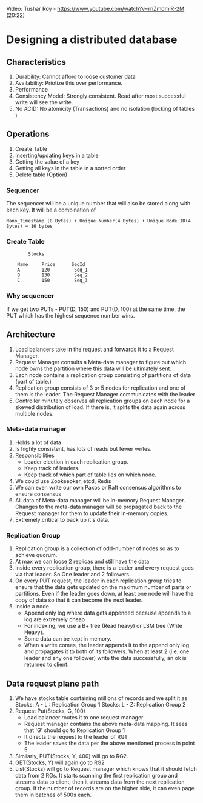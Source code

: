 Video: Tushar Roy - https://www.youtube.com/watch?v=rnZmdmlR-2M (20:22)
# Designing a distributed database

## Characteristics

1. Durability: Cannot afford to loose customer data
2. Availability: Priotize this over performance.
3. Performance
4. Consistency Model: Strongly consistent. Read after most successful write will see the write. 
5. No ACID: No atomicity (Transactions) and no isolation (locking of tables )

## Operations
1. Create Table
2. Inserting/updating keys in a table
3. Getting the value of a key
4. Getting all keys in the table in a sorted order
5. Delete table (Option)
### Sequencer
The sequencer will be a unique number that will also be stored along with each key. It will be a combination of

    Nano_Timestamp (8 Bytes) + Unique Number(4 Bytes) + Unique Node ID(4 Bytes) = 16 bytes


### Create Table

            Stocks

        Name     Price      SeqId
        A        120         Seq_1
        B        130         Seq_2
        C        150         Seq_3

### Why sequencer
If we get two PUTs - PUT(D, 150) and PUT(D, 100) at the same time, the PUT which has the highest sequence number wins. 

## Architecture
1. Load balancers take in the request and forwards it to a Request Manager.
2. Request Manager consults a Meta-data manager to figure out which node owns the partition where this data will be ultimately sent.
3. Each node contains a replication group consisting of partitions of data (part of table.)
4. Replication group consists of 3 or 5 nodes for replication and one of them is the leader. The Request Manager communicates with the leader
5. Controller minutely observes all replication groups on each node for a skewed distribution of load. If there is, it splits the data again across multiple nodes.

### Meta-data manager
1. Holds a lot of data
2. Is highly consistent, has lots of reads but fewer writes.
3. Responsibilities
   - Leader election in each replication group.
   - Keep track of leaders.
   - Keep track of which part of table lies on which node.
4. We could use Zookeepker, etcd, Redis
5. We can even write our own Paxos or Raft consensus algorithms to ensure consensus
6. All data of Meta-data manager will be in-memory Request Manager. Changes to the meta-data manager will be propagated back to the Request manager for them to update their in-memory copies.
7. Extremely critical to back up it's data.

### Replication Group
1. Replication group is a collection of odd-number of nodes so as to achieve quorum. 
2. At max we can loose 2 replicas and still have the data
3. Inside every replication group, there is a leader and every request goes via that leader. So One leader and 2 followers.
4. On every PUT request, the leader in each replication group tries to ensure that the data gets updated on the maximum number of parts or partitions. Even if the leader goes down, at least one node will have the copy of data so that it can become the next leader.
5. Inside a node
    - Append only log where data gets appended because appends to a log are extremely cheap
    - For indexing, we use a B+ tree (Read heavy) or LSM tree (Write Heavy). 
    - Some data can be kept in memory. 
    - When a write comes, the leader appends it to the append only log and propagates it to both of its followers. When at least 2 (i.e. one leader and any one follower) write the data successfully, an ok is returned to client.

## Data request plane path
1. We have stocks table containing millions of records and we split it as 
        Stocks: A - L : Replication Group 1
        Stocks: L - Z: Replication Group 2
2. Request Put(Stocks, G, 100)
    - Load balancer routes it to one request manager
    - Request manager contains the above meta-data mapping. It sees that 'G' should go to Replication Group 1
    - It directs the request to the leader of RG1
    - The leader saves the data per the above mentioned process in point 5.
3. Similarly, PUT(Stocks, Y, 400) will go to RG2. 
4. GET(Stocks, Y) will again go to RG2
5. List(Stocks) will go to Request manager which knows that it should fetch data from 2 RGs. It starts scanning the first replication group and streams data to client, then it streams data from the next replication group. If the number of records are on the higher side, it can even page them in batches of 500s each.